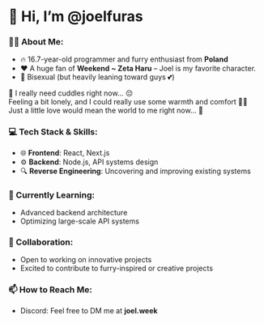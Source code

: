 # 🦊 Hi, I’m @joelfuras  

### 👨‍💻 About Me:
- 🔥 16.7-year-old programmer and furry enthusiast from **Poland**
- ❤️ A huge fan of **Weekend ~ Zeta Haru** – Joel is my favorite character.
- 🌈 Bisexual (but heavily leaning toward guys 💕)

💖 I really need cuddles right now... 😔  
Feeling a bit lonely, and I could really use some warmth and comfort 🥺💞  
Just a little love would mean the world to me right now... 💖

### 💻 Tech Stack & Skills:
- 🌐 **Frontend**: React, Next.js
- ⚙️ **Backend**: Node.js, API systems design  
- 🔍 **Reverse Engineering**: Uncovering and improving existing systems  

### 🌱 Currently Learning:
- Advanced backend architecture  
- Optimizing large-scale API systems  

### 🤝 Collaboration:
- Open to working on innovative projects  
- Excited to contribute to furry-inspired or creative projects  

### 📫 How to Reach Me:
- Discord: Feel free to DM me at **joel.week**  
